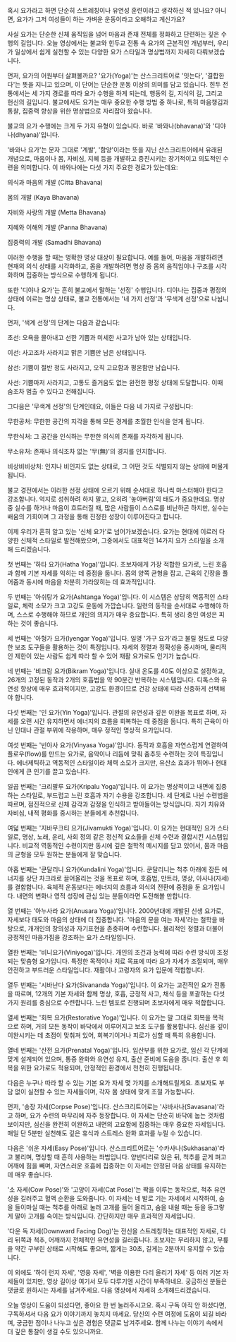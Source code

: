 혹시 요가라고 하면 단순히 스트레칭이나 유연성 훈련이라고 생각하신 적 있나요?
아니면, 요가가 그저 여성들이 하는 가벼운 운동이라고 오해하고 계신가요?

사실 요가는 단순한 신체 움직임을 넘어 마음과 존재 전체를 정화하고 단련하는 깊은 수행의 길입니다. 오늘 영상에서는 불교와 힌두교 전통 속 요가의 근본적인 개념부터, 우리가 일상에서 쉽게 실천할 수 있는 다양한 요가 스타일과 명상법까지 자세히 다뤄보겠습니다.

먼저, 요가의 어원부터 살펴볼까요?
'요가(Yoga)'는 산스크리트어로 '잇는다', '결합한다'는 뜻을 지니고 있으며, 이 단어는 단순한 운동 이상의 의미를 담고 있습니다. 힌두 전통에서는 세 가지 경로를 따라 요가 수행을 하게 되는데, 행동의 길, 지식의 길, 그리고 헌신의 길입니다. 불교에서도 요가는 매우 중요한 수행 방법 중 하나로, 특히 마음챙김과 통찰, 집중력 향상을 위한 명상법으로 자리잡아 왔습니다.

불교의 요가 수행에는 크게 두 가지 유형이 있습니다. 바로 '바와나(bhavana)'와 '디야나(dhyana)'입니다.

'바와나 요가'는 문자 그대로 '계발', '함양'이라는 뜻을 지닌 산스크리트어에서 유래된 개념으로, 마음이나 몸, 자비심, 지혜 등을 개발하고 증진시키는 장기적이고 의도적인 수련을 의미합니다.
이 바와나에는 다섯 가지 주요한 경로가 있는데요:

의식과 마음의 개발 (Citta Bhavana)

몸의 개발 (Kaya Bhavana)

자비와 사랑의 개발 (Metta Bhavana)

지혜와 이해의 개발 (Panna Bhavana)

집중력의 개발 (Samadhi Bhavana)

이러한 수행을 할 때는 명확한 명상 대상이 필요합니다. 예를 들어, 마음을 개발하려면 현재의 의식 상태를 시각화하고, 몸을 개발하려면 명상 중 몸의 움직임이나 구조를 시각화하며 집중하는 방식으로 수행하게 됩니다.

또한 '디야나 요가'는 흔히 불교에서 말하는 '선정' 수행입니다.
디야나는 집중과 평정의 상태에 이르는 명상 상태로, 불교 전통에서는 '네 가지 선정'과 '무색계 선정'으로 나뉩니다.

먼저, '색계 선정'의 단계는 다음과 같습니다:

초선: 오욕을 몰아내고 선한 기쁨과 미세한 사고가 남아 있는 상태입니다.

이선: 사고조차 사라지고 맑은 기쁨만 남은 상태입니다.

삼선: 기쁨이 절반 정도 사라지고, 오직 고요함과 평온함만 남습니다.

사선: 기쁨마저 사라지고, 고통도 즐거움도 없는 완전한 평정 상태에 도달합니다. 이때 숨조차 멈출 수 있다고 전해집니다.

그다음은 '무색계 선정'의 단계인데요, 이들은 다음 네 가지로 구성됩니다:

무한공처: 무한한 공간의 지각을 통해 모든 경계를 초월한 인식을 얻게 됩니다.

무한식처: 그 공간을 인식하는 무한한 의식의 존재를 자각하게 됩니다.

무소유처: 존재나 의식조차 없는 '무(無)'의 경지를 인지합니다.

비상비비상처: 인지나 비인지도 없는 상태로, 그 어떤 것도 식별되지 않는 상태에 머물게 됩니다.

불교 경전에서는 이러한 선정 상태에 오르기 위해 순서대로 하나씩 마스터해야 한다고 강조합니다. 억지로 성취하려 하지 말고, 오히려 '놓아버림'의 태도가 중요한데요.
명상 중 실수를 하거나 마음이 흐트러질 때, 많은 사람들이 스스로를 비난하곤 하지만, 실수는 배움의 기회이며 그 과정을 통해 진정한 성장이 이루어진다고 합니다.

이제 우리가 흔히 알고 있는 '신체 요가'로 넘어가보겠습니다. 요가는 현대에 이르러 다양한 신체적 스타일로 발전해왔으며, 그중에서도 대표적인 14가지 요가 스타일을 소개해 드리겠습니다.

첫 번째는 '하타 요가(Hatha Yoga)'입니다.
초보자에게 가장 적합한 요가로, 느린 호흡과 함께 기본 자세를 익히는 데 중점을 둡니다. 몸의 양쪽 균형을 잡고, 근육의 긴장을 풀어줌과 동시에 마음을 차분히 가라앉히는 데 효과적입니다.

두 번째는 '아쉬탕가 요가(Ashtanga Yoga)'입니다.
이 시스템은 상당히 역동적인 스타일로, 체력 소모가 크고 고강도 운동에 가깝습니다. 일련의 동작을 순서대로 수행해야 하며, 스스로 수행해야 하므로 개인의 의지가 매우 중요합니다. 특히 생리 중인 여성은 피하는 것이 좋습니다.

세 번째는 '아헝가 요가(Iyengar Yoga)'입니다.
일명 '가구 요가'라고 불릴 정도로 다양한 보조 도구들을 활용하는 것이 특징입니다. 자세의 정렬과 정확성을 중시하며, 물리적인 제한이 있는 사람도 쉽게 따라 할 수 있어 재활 요가로도 인기가 높습니다.

네 번째는 '비크람 요가(Bikram Yoga)'입니다.
실내 온도를 40도 이상으로 설정하고, 26개의 고정된 동작과 2개의 호흡법을 약 90분간 반복하는 시스템입니다. 디톡스와 유연성 향상에 매우 효과적이지만, 고강도 환경이므로 건강 상태에 따라 신중하게 선택해야 합니다.

다섯 번째는 '인 요가(Yin Yoga)'입니다.
관절의 유연성과 깊은 이완을 목표로 하며, 자세를 오랜 시간 유지하면서 에너지의 흐름을 회복하는 데 중점을 둡니다. 특히 근육이 아닌 인대나 관절 부위에 작용하며, 매우 정적인 명상적 요가입니다.

여섯 번째는 '빈야사 요가(Vinyasa Yoga)'입니다.
동작과 호흡을 자연스럽게 연결하여 플로우(flow)를 만드는 요가로, 음악이나 리듬에 맞춰 춤추듯 수련하는 것이 특징입니다. 에너제틱하고 역동적인 스타일이라 체력 소모가 크지만, 유산소 효과가 뛰어나 현대인에게 큰 인기를 끌고 있습니다.

일곱 번째는 '크리팔루 요가(Kripalu Yoga)'입니다.
이 요가는 명상적이고 내면에 집중하는 스타일로, 부드럽고 느린 호흡과 자기 수용을 강조합니다. 세 단계로 나뉜 수련법을 따르며, 점진적으로 신체 감각과 감정을 인식하고 받아들이는 방식입니다. 자기 치유와 자비심, 내적 평화를 중시하는 분들에게 추천합니다.

여덟 번째는 '지바무크티 요가(Jivamukti Yoga)'입니다.
이 요가는 현대적인 요가 스타일로, 명상, 노래, 윤리, 사회 정의 같은 정신적 요소들을 신체 수련과 결합시킨 시스템입니다. 비교적 역동적인 수련이지만 동시에 깊은 철학적 메시지를 담고 있어서, 몸과 마음의 균형을 모두 원하는 분들에게 잘 맞습니다.

아홉 번째는 '쿤달리니 요가(Kundalini Yoga)'입니다.
쿤달리니는 척추 아래에 잠든 에너지를 상단 차크라로 끌어올리는 것을 목표로 하며, 호흡법, 만트라, 명상, 아사나(자세)를 결합합니다. 육체적 운동보다는 에너지의 흐름과 의식의 전환에 중점을 둔 요가입니다. 내면의 변화나 영적 성장에 관심 있는 분들이라면 도전해볼 만합니다.

열 번째는 '아누사라 요가(Anusara Yoga)'입니다.
2000년대에 개발된 신생 요가로, 자세보다 태도와 마음의 상태에 더 집중합니다. '마음의 문을 여는 자세'라는 철학을 바탕으로, 개개인의 창의성과 자기표현을 존중하며 수련합니다. 물리적인 정렬과 더불어 긍정적인 마음가짐을 강조하는 요가 스타일입니다.

열한 번째는 '비니요가(Viniyoga)'입니다.
개인의 조건과 능력에 따라 수련 방식이 조정되는 맞춤형 요가입니다. 특정한 목적이나 치료 목표에 따라 요가 자세가 조절되며, 매우 안전하고 부드러운 스타일입니다. 재활이나 고령자의 요가 입문에 적합합니다.

열두 번째는 '시바난다 요가(Sivananda Yoga)'입니다.
이 요가는 고전적인 요가 전통을 따르며, 12개의 기본 자세와 함께 명상, 호흡, 긍정적 사고, 채식 등을 포괄하는 다섯 가지 원리를 중심으로 수련합니다. 느린 템포로 진행되며 초보자에게 매우 적합합니다.

열세 번째는 '회복 요가(Restorative Yoga)'입니다.
이 요가는 말 그대로 회복을 목적으로 하며, 거의 모든 동작이 바닥에서 이루어지고 보조 도구를 활용합니다. 심신을 깊이 이완시키는 데 초점이 맞춰져 있어, 회복기이거나 피로가 심할 때 특히 유용합니다.

열네 번째는 '산전 요가(Prenatal Yoga)'입니다.
임산부를 위한 요가로, 임신 각 단계에 맞게 설계되어 있으며, 통증 완화와 유연성 유지, 출산 준비에 도움을 줍니다. 출산 후 회복을 위한 요가로도 적용되며, 안정적인 환경에서 천천히 진행됩니다.

다음은 누구나 따라 할 수 있는 기본 요가 자세 몇 가지를 소개해드릴게요. 초보자도 부담 없이 실천할 수 있는 자세들이며, 각자 몸 상태에 맞게 조절 가능합니다.

먼저, '송장 자세(Corpse Pose)'입니다. 산스크리트어로는 '샤바사나(Savasana)'라고 하며, 요가 수련의 마무리에 자주 등장합니다.
이 자세는 단순히 바닥에 눕는 것처럼 보이지만, 심신을 완전히 이완하고 내면의 고요함에 집중하는 매우 중요한 자세입니다. 매일 단 5분만 실천해도 깊은 휴식과 스트레스 완화 효과를 누릴 수 있습니다.

다음은 '쉬운 자세(Easy Pose)'입니다. 산스크리트어로는 '수카사나(Sukhasana)'라고 불리며, 명상할 때 흔히 사용하는 좌법입니다.
양반다리로 앉은 뒤, 척추를 곧게 펴고 어깨에 힘을 빼며, 자연스러운 호흡에 집중하는 이 자세는 안정된 마음 상태를 유지하는 데 매우 좋습니다.

'소 자세(Cow Pose)'와 '고양이 자세(Cat Pose)'는 짝을 이루는 동작으로, 척추 유연성을 길러주고 혈액 순환을 도와줍니다.
이 자세는 네 발로 기는 자세에서 시작하여, 숨을 들이마실 때는 척추를 아래로 눌러 고개를 들어 올리고, 숨을 내쉴 때는 등을 동그랗게 말아 고개를 숙이는 방식입니다. 간단하지만 매우 효과적인 자세입니다.

'다운 독 자세(Downward Facing Dog)'는 전신을 스트레칭하는 대표적인 자세로, 다리 뒤쪽과 척추, 어깨까지 전체적인 유연성을 길러줍니다.
초보자는 무리하지 않고, 무릎을 약간 구부린 상태로 시작해도 좋으며, 짧게는 30초, 길게는 2분까지 유지할 수 있습니다.

이 외에도 '하이 런지 자세', '영웅 자세', '벽을 이용한 다리 올리기 자세' 등 여러 기본 자세들이 있지만, 영상 길이상 여기서 모두 다루기엔 시간이 부족하네요. 궁금하신 분들은 댓글로 원하시는 자세를 남겨주세요. 다음 영상에서 자세히 소개해드리겠습니다.

오늘 영상이 도움이 되셨다면, 좋아요 한 번 눌러주시고요. 혹시 구독 아직 안 하셨다면, 구독하셔서 다음 요가 이야기까지 놓치지 마세요.
당신의 수련 여정에 도움이 되길 바라며, 궁금한 점이나 나누고 싶은 경험은 댓글로 남겨주세요. 함께 나누는 이야기 속에서 더 깊은 통찰이 생길 수도 있으니까요.